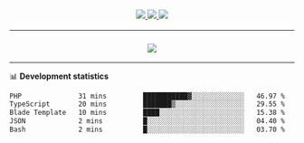<h3 align="center">
  <a href="https://github.com/hwalker928">
      <img src="https://img.shields.io/github/followers/hwalker928?label=Followers&style=for-the-badge&color=lightblue">
  </a>
  <a href="https://harryw.link/discord" alt="Discord">
      <img src="https://img.shields.io/discord/738451951758606336?label=discord&style=for-the-badge&color=lightblue"/>
  </a>
  <a href="https://harryw.link/sparked" alt="Sparked Host">
      <img src="https://img.shields.io/static/v1?label=Sponsor&message=Sparked%20Host&color=yellow&style=for-the-badge"/>
  </a>
</h3>

<hr>


<h3 align="center">
  <a href="https://github.com/hwalker928">
      <img src="https://github-profile-trophy.vercel.app/?username=hwalker928&no-bg=true&no-frame=true">
  </a>
</h3>


<hr>

📊 **Development statistics**

<!--START_SECTION:waka-->

```txt
PHP              31 mins         ███████████▓░░░░░░░░░░░░░   46.97 %
TypeScript       20 mins         ███████▒░░░░░░░░░░░░░░░░░   29.55 %
Blade Template   10 mins         ████░░░░░░░░░░░░░░░░░░░░░   15.38 %
JSON             2 mins          █░░░░░░░░░░░░░░░░░░░░░░░░   04.40 %
Bash             2 mins          █░░░░░░░░░░░░░░░░░░░░░░░░   03.70 %
```

<!--END_SECTION:waka-->
